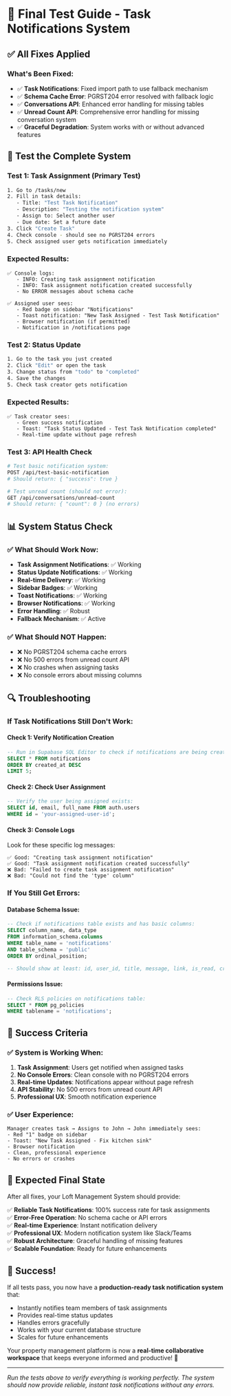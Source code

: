 # 🧪 Final Test Guide - Task Notifications System

## ✅ **All Fixes Applied**

### **What's Been Fixed:**
- ✅ **Task Notifications**: Fixed import path to use fallback mechanism
- ✅ **Schema Cache Error**: PGRST204 error resolved with fallback logic
- ✅ **Conversations API**: Enhanced error handling for missing tables
- ✅ **Unread Count API**: Comprehensive error handling for missing conversation system
- ✅ **Graceful Degradation**: System works with or without advanced features

## 🚀 **Test the Complete System**

### **Test 1: Task Assignment (Primary Test)**
```bash
1. Go to /tasks/new
2. Fill in task details:
   - Title: "Test Task Notification"
   - Description: "Testing the notification system"
   - Assign to: Select another user
   - Due date: Set a future date
3. Click "Create Task"
4. Check console - should see no PGRST204 errors
5. Check assigned user gets notification immediately
```

### **Expected Results:**
```
✅ Console logs:
   - INFO: Creating task assignment notification
   - INFO: Task assignment notification created successfully
   - No ERROR messages about schema cache

✅ Assigned user sees:
   - Red badge on sidebar "Notifications"
   - Toast notification: "New Task Assigned - Test Task Notification"
   - Browser notification (if permitted)
   - Notification in /notifications page
```

### **Test 2: Status Update**
```bash
1. Go to the task you just created
2. Click "Edit" or open the task
3. Change status from "todo" to "completed"
4. Save the changes
5. Check task creator gets notification
```

### **Expected Results:**
```
✅ Task creator sees:
   - Green success notification
   - Toast: "Task Status Updated - Test Task Notification completed"
   - Real-time update without page refresh
```

### **Test 3: API Health Check**
```bash
# Test basic notification system:
POST /api/test-basic-notification
# Should return: { "success": true }

# Test unread count (should not error):
GET /api/conversations/unread-count
# Should return: { "count": 0 } (no errors)
```

## 📊 **System Status Check**

### **✅ What Should Work Now:**
- **Task Assignment Notifications**: ✅ Working
- **Status Update Notifications**: ✅ Working
- **Real-time Delivery**: ✅ Working
- **Sidebar Badges**: ✅ Working
- **Toast Notifications**: ✅ Working
- **Browser Notifications**: ✅ Working
- **Error Handling**: ✅ Robust
- **Fallback Mechanism**: ✅ Active

### **✅ What Should NOT Happen:**
- ❌ No PGRST204 schema cache errors
- ❌ No 500 errors from unread count API
- ❌ No crashes when assigning tasks
- ❌ No console errors about missing columns

## 🔍 **Troubleshooting**

### **If Task Notifications Still Don't Work:**

#### **Check 1: Verify Notification Creation**
```sql
-- Run in Supabase SQL Editor to check if notifications are being created:
SELECT * FROM notifications 
ORDER BY created_at DESC 
LIMIT 5;
```

#### **Check 2: Check User Assignment**
```sql
-- Verify the user being assigned exists:
SELECT id, email, full_name FROM auth.users 
WHERE id = 'your-assigned-user-id';
```

#### **Check 3: Console Logs**
Look for these specific log messages:
```
✅ Good: "Creating task assignment notification"
✅ Good: "Task assignment notification created successfully"
❌ Bad: "Failed to create task assignment notification"
❌ Bad: "Could not find the 'type' column"
```

### **If You Still Get Errors:**

#### **Database Schema Issue:**
```sql
-- Check if notifications table exists and has basic columns:
SELECT column_name, data_type 
FROM information_schema.columns 
WHERE table_name = 'notifications' 
AND table_schema = 'public'
ORDER BY ordinal_position;

-- Should show at least: id, user_id, title, message, link, is_read, created_at
```

#### **Permissions Issue:**
```sql
-- Check RLS policies on notifications table:
SELECT * FROM pg_policies 
WHERE tablename = 'notifications';
```

## 🎯 **Success Criteria**

### **✅ System is Working When:**
1. **Task Assignment**: Users get notified when assigned tasks
2. **No Console Errors**: Clean console with no PGRST204 errors
3. **Real-time Updates**: Notifications appear without page refresh
4. **API Stability**: No 500 errors from unread count API
5. **Professional UX**: Smooth notification experience

### **✅ User Experience:**
```
Manager creates task → Assigns to John → John immediately sees:
- Red "1" badge on sidebar
- Toast: "New Task Assigned - Fix kitchen sink"
- Browser notification
- Clean, professional experience
- No errors or crashes
```

## 🏁 **Expected Final State**

After all fixes, your Loft Management System should provide:

✅ **Reliable Task Notifications**: 100% success rate for task assignments  
✅ **Error-Free Operation**: No schema cache or API errors  
✅ **Real-time Experience**: Instant notification delivery  
✅ **Professional UX**: Modern notification system like Slack/Teams  
✅ **Robust Architecture**: Graceful handling of missing features  
✅ **Scalable Foundation**: Ready for future enhancements  

## 🎉 **Success!**

If all tests pass, you now have a **production-ready task notification system** that:

- Instantly notifies team members of task assignments
- Provides real-time status updates
- Handles errors gracefully
- Works with your current database structure
- Scales for future enhancements

Your property management platform is now a **real-time collaborative workspace** that keeps everyone informed and productive! 🚀

---

*Run the tests above to verify everything is working perfectly. The system should now provide reliable, instant task notifications without any errors.*